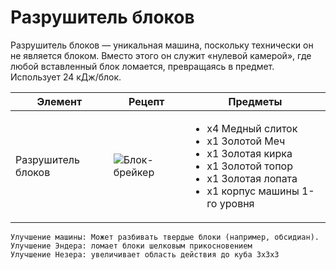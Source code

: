 # Разрушитель блоков

Разрушитель блоков — уникальная машина, поскольку технически он не является блоком. Вместо этого он служит «нулевой камерой», где любой вставленный блок ломается, превращаясь в предмет. Использует 24 кДж/блок.

| Элемент            | Рецепт                                                    | Предметы                                                                                                                                                                   |
| ------------------ | --------------------------------------------------------- | -------------------------------------------------------------------------------------------------------------------------------------------------------------------------- |
| Разрушитель блоков | ![Блок-брейкер](../../.gitbook/assets/block\_breaker.png) | <ul><li>x4 Медный слиток</li><li>x1 Золотой Меч</li><li>x1 Золотая кирка</li><li>x1 Золотой топор</li><li>x1 Золотая лопата</li><li>x1 корпус машины 1-го уровня</li></ul> |

```
Улучшение машины: Может разбивать твердые блоки (например, обсидиан).
Улучшение Эндера: ломает блоки шелковым прикосновением
Улучшение Незера: увеличивает область действия до куба 3x3x3
```
